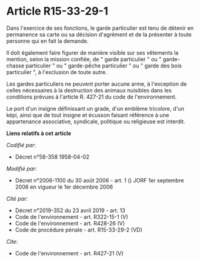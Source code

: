 # Article R15-33-29-1

Dans l'exercice de ses fonctions, le garde particulier est tenu de détenir en permanence sa carte ou sa décision d'agrément
et de la présenter à toute personne qui en fait la demande. 

Il doit également faire figurer de manière visible sur ses vêtements la mention, selon la mission confiée, de " garde
particulier " ou " garde-chasse particulier " ou " garde-pêche particulier " ou " garde des bois particulier ", à l'exclusion
de toute autre. 

Les gardes particuliers ne peuvent porter aucune arme, à l'exception de celles nécessaires à la destruction des animaux
nuisibles dans les conditions prévues à l'article R. 427-21 du code de l'environnement. 

Le port d'un insigne définissant un grade, d'un emblème tricolore, d'un képi, ainsi que de tout insigne et écusson faisant
référence à une appartenance associative, syndicale, politique ou religieuse est interdit.

**Liens relatifs à cet article**

_Codifié par_:

  - Décret n°58-358 1958-04-02

_Modifié par_:

  - Décret n°2006-1100 du 30 août 2006 - art. 1 () JORF 1er septembre 2006 en vigueur le 1er décembre 2006

_Cité par_:

  - Décret n°2019-352 du 23 avril 2019 - art. 13
  - Code de l'environnement - art. R322-15-1 (V)
  - Code de l'environnement - art. R428-26 (V)
  - Code de procédure pénale - art. R15-33-29-2 (VD)

_Cite_:

  - Code de l'environnement - art. R427-21 (V)
